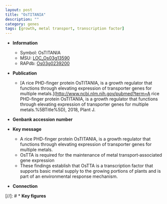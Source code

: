 ```yaml
---
layout: post
title: "OsTITANIA"
description: ""
category: genes
tags: [growth, metal transport, transcription factor]
---
```


* **Information**  
    + Symbol: OsTITANIA  
    + MSU: [LOC_Os03g13590](http://rice.uga.edu/cgi-bin/ORF_infopage.cgi?orf=LOC_Os03g13590)  
    + RAPdb: [Os03g0239200](https://rapdb.dna.affrc.go.jp/locus/?name=Os03g0239200)  

* **Publication**  
    + [A rice PHD-finger protein OsTITANIA, is a growth regulator that functions through elevating expression of transporter genes for multiple metals.](http://www.ncbi.nlm.nih.gov/pubmed?term=A rice PHD-finger protein OsTITANIA, is a growth regulator that functions through elevating expression of transporter genes for multiple metals.%5BTitle%5D), 2018, Plant J.

* **Genbank accession number**  

* **Key message**  
    + A rice PHD-finger protein OsTITANIA, is a growth regulator that functions through elevating expression of transporter genes for multiple metals.
    + OsTTA is required for the maintenance of metal transport‐associated gene expression
    + These findings establish that OsTTA is a transcription factor that supports basic metal supply to the growing portions of plants and is part of an environmental response mechanism.

* **Connection**  

[//]: # * **Key figures**  


